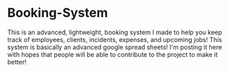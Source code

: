 # Booking-System
This is an advanced, lightweight, booking system I made to help you keep track of employees, clients, incidents, expenses, and upcoming jobs! This system is basically an advanced google spread sheets! I'm posting it here with hopes that people will be able to contribute to the project to make it better!
